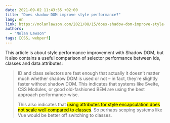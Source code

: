 ```yaml
---
date: 2021-09-02 11:43:55 +02:00
title: "Does shadow DOM improve style performance?"
lang: en
link: https://nolanlawson.com/2021/08/15/does-shadow-dom-improve-style-performance/
authors:
  - "Nolan Lawson"
tags: [CSS, webperf]
---
```


This article is about style performance improvement with Shadow DOM, but it also contains a useful comparison of selector performance between ids, classes and data attributes:

> ID and class selectors are fast enough that actually it doesn’t matter much whether shadow DOM is used or not – in fact, they’re slightly faster without shadow DOM. This indicates that systems like Svelte, CSS Modules, or good old-fashioned BEM are using the best approach performance-wise.
>
> This also indicates that <mark>using attributes for style encapsulation does not scale well compared to classes</mark>. So perhaps scoping systems like Vue would be better off switching to classes.
